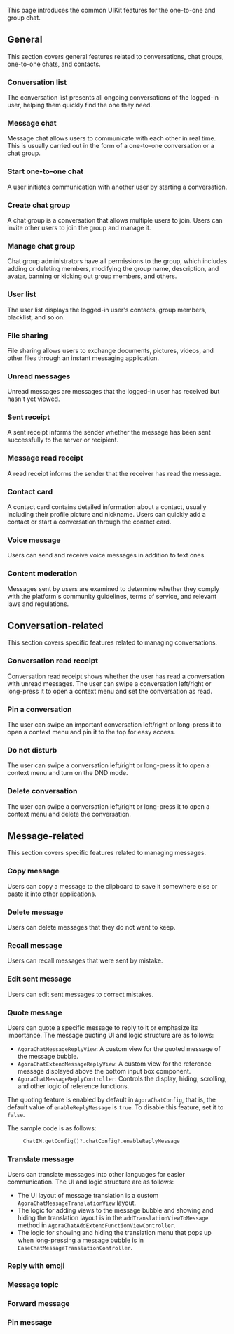 This page introduces the common UIKit features for the one-to-one and group chat.

## General

This section covers general features related to conversations, chat groups, one-to-one chats, and contacts. 

### Conversation list

The conversation list presents all ongoing conversations of the logged-in user, helping them quickly find the one 
they need.

### Message chat

Message chat allows users to communicate with each other in real time. This is usually carried out in the form of a 
one-to-one conversation or a chat group.

### Start one-to-one chat

A user initiates communication with another user by starting a conversation.

### Create chat group

A chat group is a conversation that allows multiple users to join. Users can invite other users to join the group and 
manage it.

### Manage chat group

Chat group administrators have all permissions to the group, which includes adding or deleting members, 
modifying the group name, description, and avatar, banning or kicking out group members, and others.

### User list

The user list displays the logged-in user's contacts, group members, blacklist, and so on.

### File sharing

File sharing allows users to exchange documents, pictures, videos, and other files through an instant messaging 
application.

### Unread messages

Unread messages are messages that the logged-in user has received but hasn't yet viewed.

### Sent receipt

A sent receipt informs the sender whether the message has been sent successfully to the server or 
recipient.

### Message read receipt

A read receipt informs the sender that the receiver has read the message.

### Contact card

A contact card contains detailed information about a contact, usually including their profile picture and nickname. 
Users can quickly add a contact or start a conversation through the contact card.

### Voice message

Users can send and receive voice messages in addition to text ones. 

### Content moderation

Messages sent by users are examined to determine whether they comply with the platform's 
community guidelines, terms of service, and relevant laws and regulations.

## Conversation-related 

This section covers specific features related to managing conversations. 

### Conversation read receipt

Conversation read receipt shows whether the user has read a conversation with unread messages. The user can swipe a conversation left/right or long-press it to open a context menu and set the conversation as read. 

### Pin a conversation

The user can swipe an important conversation left/right or long-press it to open a context menu and pin it to the 
top for easy access.

### Do not disturb

The user can swipe a conversation left/right or long-press it to open a context menu and turn on the DND 
mode. 

### Delete conversation

The user can swipe a conversation left/right or long-press it to open a context menu and delete the conversation.

## Message-related

This section covers specific features related to managing messages.

### Copy message

Users can copy a message to the clipboard to save it somewhere else or paste it into other applications.

### Delete message

Users can delete messages that they do not want to keep.

### Recall message

Users can recall messages that were sent by mistake.

### Edit sent message

Users can edit sent messages to correct mistakes. 

### Quote message

Users can quote a specific message to reply to it or emphasize its importance. The message quoting UI and logic structure are as follows:

- `AgoraChatMessageReplyView`: A custom view for the quoted message of the message bubble.
- `AgoraChatExtendMessageReplyView`: A custom view for the reference message displayed above the bottom input box 
  component.
- `AgoraChatMessageReplyController`: Controls the display, hiding, scrolling, and other logic of reference functions.

The quoting feature is enabled by default in `AgoraChatConfig`, that is, the default value of `enableReplyMessage` 
is `true`. To disable this feature, set it to `false`.

The sample code is as follows:

```kotlin
	 ChatIM.getConfig()?.chatConfig?.enableReplyMessage
```

### Translate message

Users can translate messages into other languages for easier communication. The UI and logic structure are as follows:

- The UI layout of message translation is a custom `AgoraChatMessageTranslationView` layout.
- The logic for adding views to the message bubble and showing and hiding the translation layout is in the 
  `addTranslationViewToMessage` method in `AgoraChatAddExtendFunctionViewController`.
- The logic for showing and hiding the translation menu that pops up when long-pressing a message bubble is in 
  `EaseChatMessageTranslationController`.



### Reply with emoji

### Message topic

### Forward message

### Pin message





